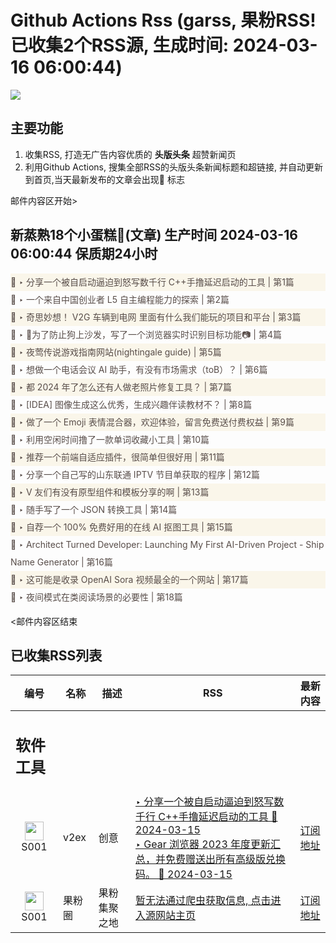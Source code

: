 # Github Actions Rss (garss, 果粉RSS! 已收集2个RSS源, 生成时间: 2024-03-16 06:00:44)

![](https://cdn.jsdelivr.net/gh/xinkeji/garss/_media/ga-rss.png)



## 主要功能
1. 收集RSS, 打造无广告内容优质的 **头版头条** 超赞新闻页
2. 利用Github Actions, 搜集全部RSS的头版头条新闻标题和超链接, 并自动更新到首页,当天最新发布的文章会出现🌈 标志

邮件内容区开始>
<h2>新蒸熟18个小蛋糕🍰(文章) 生产时间 2024-03-16 06:00:44 保质期24小时</h2>

<div style='line-height:3;background-color:#FAF6EA;' ><a href='https://www.v2ex.com/t/1024158#reply1' style="line-height:2;text-decoration:none;display:block;color:#584D49;">🌈 ‣ 分享一个被自启动逼迫到怒写数千行 C++手撸延迟启动的工具 | 第1篇</a></div><div style='line-height:3;' ><a href='https://www.v2ex.com/t/1024090#reply14' style="line-height:2;text-decoration:none;display:block;color:#584D49;">🌈 ‣ 一个来自中国创业者 L5 自主编程能力的探索 | 第2篇</a></div><div style='line-height:3;background-color:#FAF6EA;' ><a href='https://www.v2ex.com/t/1024142#reply1' style="line-height:2;text-decoration:none;display:block;color:#584D49;">🌈 ‣ 奇思妙想！ V2G 车辆到电网 里面有什么我们能玩的项目和平台 | 第3篇</a></div><div style='line-height:3;' ><a href='https://www.v2ex.com/t/1024038#reply25' style="line-height:2;text-decoration:none;display:block;color:#584D49;">🌈 ‣ 🚫为了防止狗上沙发，写了一个浏览器实时识别目标功能📷 | 第4篇</a></div><div style='line-height:3;background-color:#FAF6EA;' ><a href='https://www.v2ex.com/t/1024119#reply0' style="line-height:2;text-decoration:none;display:block;color:#584D49;">🌈 ‣ 夜莺传说游戏指南网站(nightingale guide) | 第5篇</a></div><div style='line-height:3;' ><a href='https://www.v2ex.com/t/1024061#reply5' style="line-height:2;text-decoration:none;display:block;color:#584D49;">🌈 ‣ 想做一个电话会议 AI 助手，有没有市场需求（toB）？ | 第6篇</a></div><div style='line-height:3;background-color:#FAF6EA;' ><a href='https://www.v2ex.com/t/1023990#reply16' style="line-height:2;text-decoration:none;display:block;color:#584D49;">🌈 ‣ 都 2024 年了怎么还有人做老照片修复工具？ | 第7篇</a></div><div style='line-height:3;' ><a href='https://www.v2ex.com/t/1024067#reply5' style="line-height:2;text-decoration:none;display:block;color:#584D49;">🌈 ‣ [IDEA] 图像生成这么优秀，生成兴趣伴读教材不？ | 第8篇</a></div><div style='line-height:3;background-color:#FAF6EA;' ><a href='https://www.v2ex.com/t/1023960#reply14' style="line-height:2;text-decoration:none;display:block;color:#584D49;">🌈 ‣ 做了一个 Emoji 表情混合器，欢迎体验，留言免费送付费权益 | 第9篇</a></div><div style='line-height:3;' ><a href='https://www.v2ex.com/t/1023874#reply6' style="line-height:2;text-decoration:none;display:block;color:#584D49;">🌈 ‣ 利用空闲时间撸了一款单词收藏小工具 | 第10篇</a></div><div style='line-height:3;background-color:#FAF6EA;' ><a href='https://www.v2ex.com/t/1024046#reply0' style="line-height:2;text-decoration:none;display:block;color:#584D49;">🌈 ‣ 推荐一个前端自适应插件，很简单但很好用 | 第11篇</a></div><div style='line-height:3;' ><a href='https://www.v2ex.com/t/1023888#reply1' style="line-height:2;text-decoration:none;display:block;color:#584D49;">🌈 ‣ 分享一个自己写的山东联通 IPTV 节目单获取的程序 | 第12篇</a></div><div style='line-height:3;background-color:#FAF6EA;' ><a href='https://www.v2ex.com/t/1023917#reply1' style="line-height:2;text-decoration:none;display:block;color:#584D49;">🌈 ‣ V 友们有没有原型组件和模板分享的啊 | 第13篇</a></div><div style='line-height:3;' ><a href='https://www.v2ex.com/t/1023881#reply9' style="line-height:2;text-decoration:none;display:block;color:#584D49;">🌈 ‣ 随手写了一个 JSON 转换工具 | 第14篇</a></div><div style='line-height:3;background-color:#FAF6EA;' ><a href='https://www.v2ex.com/t/1023928#reply7' style="line-height:2;text-decoration:none;display:block;color:#584D49;">🌈 ‣ 自荐一个 100% 免费好用的在线 AI 抠图工具 | 第15篇</a></div><div style='line-height:3;' ><a href='https://www.v2ex.com/t/1023890#reply0' style="line-height:2;text-decoration:none;display:block;color:#584D49;">🌈 ‣ Architect Turned Developer: Launching My First AI-Driven Project - Ship Name Generator | 第16篇</a></div><div style='line-height:3;background-color:#FAF6EA;' ><a href='https://www.v2ex.com/t/1023972#reply0' style="line-height:2;text-decoration:none;display:block;color:#584D49;">🌈 ‣ 这可能是收录 OpenAI Sora 视频最全的一个网站 | 第17篇</a></div><div style='line-height:3;' ><a href='https://www.v2ex.com/t/1023883#reply0' style="line-height:2;text-decoration:none;display:block;color:#584D49;">🌈 ‣ 夜间模式在类阅读场景的必要性 | 第18篇</a></div>

<邮件内容区结束

## 已收集RSS列表

| 编号 | 名称 | 描述 | RSS | 最新内容 |
| --- | --- | --- | --- | --- |
| <h2 id="软件工具">软件工具</h2> |  |   |  |  |
| <div id="S001" style="text-align: center;"><img src="https://cdn.jsdelivr.net/gh/zhaoolee/garss/_media/favicon/S001.png" width="30px" style="width:30px;height: auto;"/><br><span>S001</span></div> | v2ex | 创意 | [‣ 分享一个被自启动逼迫到怒写数千行 C++手撸延迟启动的工具 🌈 2024-03-15](https://www.v2ex.com/t/1024158#reply1)<br/>[‣ Gear 浏览器 2023 年度更新汇总，并免费赠送出所有高级版兑换码。 🌈 2024-03-15](https://www.v2ex.com/t/1003340#reply61) | [订阅地址](https://www.v2ex.com/feed/tab/creative.xml) |
| <div id="S001" style="text-align: center;"><img src="https://cdn.jsdelivr.net/gh/zhaoolee/garss/_media/favicon/S001.png" width="30px" style="width:30px;height: auto;"/><br><span>S001</span></div> | 果粉圈 | 果粉集聚之地 | [暂无法通过爬虫获取信息, 点击进入源网站主页](https://g0f.cn) | [订阅地址](https://g0f.cn/rss.xml) |



